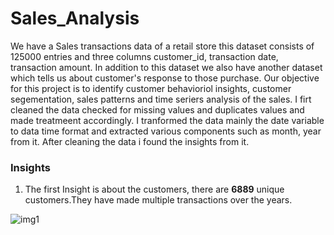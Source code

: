 # Sales_Analysis

We have a Sales transactions data of a retail store this dataset consists of 125000 entries and three columns customer_id, transaction date, transaction amount.
In addition to this dataset we also have another dataset which tells us about customer's response to those purchase. Our objective for this project is to identify customer behavioriol insights, customer segementation, sales patterns and time seriers analysis of the sales. I firt cleaned the data checked for missing values and duplicates values and made treatmeent accordingly. I tranformed the data mainly the date variable to data time format and extracted various components such as month, year from it. After cleaning the data i found the insights from it.  

### Insights  
1) The first Insight is about the customers, there are **6889** unique customers.They have made multiple transactions over the years.


![img1](https://github.com/KeertanPatro/Sales_Analysis/assets/122021282/cd73e194-602f-432c-b986-4bd335f4f45c)  

